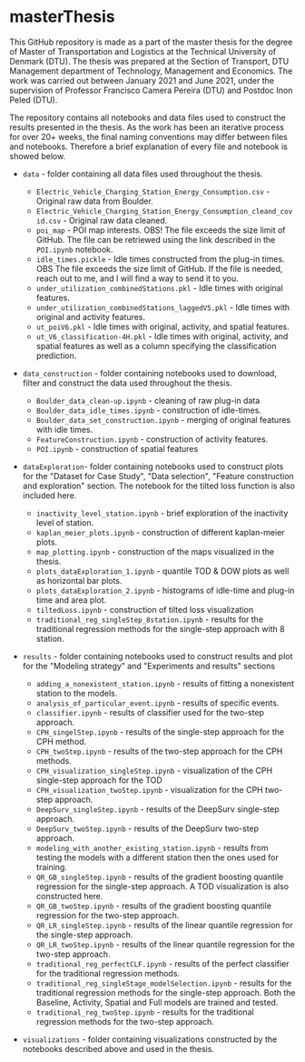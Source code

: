 # masterThesis

This GitHub repository is made as a part of the master thesis for the degree of Master of Transportation and Logistics at the Technical University of Denmark (DTU). The thesis was prepared at the Section of Transport, DTU Management department of Technology, Management and Economics. The work was carried out between January 2021 and June 2021, under the supervision of Professor Francisco Camera Pereira (DTU) and Postdoc Inon Peled (DTU).

The repository contains all notebooks and data files used to construct the results presented in the thesis. As the work has been an iterative process for over 20+ weeks, the final naming conventions may differ between files and notebooks. Therefore a brief explanation of every file and notebook is showed below.

- `data` - folder containing all data files used throughout the thesis.
  - `Electric_Vehicle_Charging_Station_Energy_Consumption.csv` - Original raw data from Boulder.
  - `Electric_Vehicle_Charging_Station_Energy_Consumption_cleand_covid.csv` - Original raw data cleaned.
  - `poi_map` - POI map interests. OBS! The file exceeds the size limit of GitHub. The file can be retriewed using the link described in the `POI.ipynb` notebook.
  - `idle_times.pickle` - Idle times constructed from the plug-in times. OBS The file exceeds the size limit of GitHub. If the file is needed, reach out to me, and I will find a way to send it to you. 
  - `under_utilization_combinedStations.pkl` - Idle times with original features.
  - `under_utilization_combinedStations_laggedV5.pkl` - Idle times with original and activity features.
  - `ut_poiV6.pkl` - Idle times with original, activity, and spatial features.
  - `ut_V6_classification-4H.pkl` - Idle times with original, activity, and spatial features as well as a column specifying the classification prediction.
 
- `data_construction` - folder containing notebooks used to download, filter and construct the data used throughout the thesis.
  - `Boulder_data_clean-up.ipynb` - cleaning of raw plug-in data
  - `Boulder_data_idle_times.ipynb` - construction of idle-times.
  - `Boulder_data_set_construction.ipynb` - merging of original features with idle times.
  - `FeatureConstruction.ipynb` - construction of activity features.
  - `POI.ipynb` - construction of spatial features

- `dataExploration`- folder containing notebooks used to construct plots for the "Dataset for Case Study", "Data selection", "Feature construction and exploration" section. The notebook for the tilted loss function is also included here.
  - `inactivity_level_station.ipynb` - brief exploration of the inactivity level of station.
  - `kaplan_meier_plots.ipynb` - construction of different kaplan-meier plots.
  - `map_plotting.ipynb` - construction of the maps visualized in the thesis.
  - `plots_dataExploration_1.ipynb` - quantile TOD & DOW plots as well as horizontal bar plots.
  - `plots_dataExploration_2.ipynb` - histograms of idle-time and plug-in time and area plot.
  - `tiltedLoss.ipynb` - construction of tilted loss visualization
  - `traditional_reg_singleStep_8station.ipynb` - results for the traditional regression methods for the single-step approach with 8 station. 

- `results` - folder containing notebooks used to construct results and plot for the "Modeling strategy" and "Experiments and results" sections
  - `adding_a_nonexistent_station.ipynb` - results of fitting a nonexistent station to the models.
  - `analysis_of_particular_event.ipynb` - results of specific events.
  - `classifier.ipynb` - results of classifier used for the two-step approach.
  - `CPH_singelStep.ipynb` - results of the single-step approach for the CPH method.
  - `CPH_twoStep.ipynb` - results of the two-step approach for the CPH methods.
  - `CPH_visualization_singleStep.ipynb` - visualization of the CPH single-step approach for the TOD
  - `CPH_visualization_twoStep.ipynb` - visualization for the CPH two-step approach.
  - `DeepSurv_singleStep.ipynb` - results of the DeepSurv single-step approach.
  - `DeepSurv_twoStep.ipynb` - results of the DeepSurv two-step approach.
  - `modeling_with_another_existing_station.ipynb` - results from testing the models with a different station then the ones used for training.
  - `QR_GB_singleStep.ipynb` - results of the gradient boosting quantile regression for the single-step approach. A TOD visualization is also constructed here.
  - `QR_GB_twoStep.ipynb` - results of the gradient boosting quantile regression for the two-step approach.
  - `QR_LR_singleStep.ipynb` - results of the linear quantile regression for the single-step approach. 
  - `QR_LR_twoStep.ipynb` - results of the linear quantile regression for the two-step approach. 
  - `traditional_reg_perfectCLF.ipynb` - results of the perfect classifier for the traditional regression methods.
  - `traditional_reg_singleStage_modelSelection.ipynb` - results for the traditional regression methods for the single-step approach. Both the Baseline, Activity, Spatial and Full models are trained and tested.
  - `traditional_reg_twoStep.ipynb` - results for the traditional regression methods for the two-step approach.


- `visualizations` - folder containing visualizations constructed by the notebooks described above and used in the thesis.
